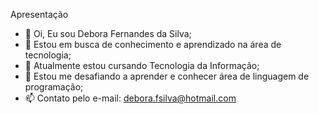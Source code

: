 Apresentação
- 👋 Oi, Eu sou Debora Fernandes da Silva;
- 👀 Estou em busca de conhecimento e aprendizado na área de tecnologia;
- 🌱 Atualmente estou cursando Tecnologia da Informação;
- 💞️ Estou me desafiando a aprender e conhecer área de linguagem de programação;
- 📫 Contato pelo e-mail: debora.fsilva@hotmail.com

<!---
Deborafsilva/Deborafsilva is a ✨ special ✨ repository because its `README.md` (this file) appears on your GitHub profile.
You can click the Preview link to take a look at your changes.
--->
